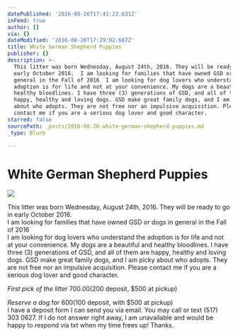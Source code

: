 ```yaml
---
datePublished: '2016-08-26T17:41:23.631Z'
inFeed: true
author: []
via: {}
dateModified: '2016-08-26T17:29:02.687Z'
title: White German Shepherd Puppies
publisher: {}
description: >-
  This litter was born Wednesday, August 24th, 2016. They will be ready to go in
  early October 2016.  I am looking for families that have owned GSD or dogs in
  general in the Fall of 2016  I am looking for dog lovers who understand the
  adoption is for life and not at your convenience. My dogs are a beautiful and
  healthy bloodlines. I have three (3) generations of GSD, and all of them are
  happy, healthy and loving dogs. GSD make great family dogs, and I am picky
  about who adopts. They are not free nor an impulsive acquisition. Please
  contact me if you are a serious dog lover and good character. 
starred: false
sourcePath: _posts/2016-08-26-white-german-shepherd-puppies.md
_type: Blurb

---
```

# White German Shepherd Puppies
![](https://the-grid-user-content.s3-us-west-2.amazonaws.com/edfaacf5-607a-4261-b66b-ef16cc6146b8.jpg)

This litter was born Wednesday, August 24th, 2016\. They will be ready to go in early October 2016\.  
I am looking for families that have owned GSD or dogs in general in the Fall of 2016  
I am looking for dog lovers who understand the adoption is for life and not at your convenience. My dogs are a beautiful and healthy bloodlines. I have three (3) generations of GSD, and all of them are happy, healthy and loving dogs. GSD make great family dogs, and I am picky about who adopts. They are not free nor an impulsive acquisition. Please contact me if you are a serious dog lover and good character. 

_First pick of the litter_ $700.00 ($200 deposit, $500 at pickup) 

_Reserve a dog_ for $600 ($100 deposit, with $500 at pickup)  
I have a deposit form I can send you via email. You may call or text (517) 303 0627\. If I do not answer right away, I am unavailable and would be happy to respond via txt when my time frees up! Thanks.